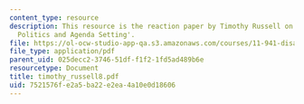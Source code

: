 ```yaml
---
content_type: resource
description: This resource is the reaction paper by Timothy Russell on the topic 'Disaster
  Politics and Agenda Setting'.
file: https://ol-ocw-studio-app-qa.s3.amazonaws.com/courses/11-941-disaster-vulnerability-and-resilience-spring-2005/7521576fe2a5ba22e2ea4a10e0d18606_timothy_russell8.pdf
file_type: application/pdf
parent_uid: 025decc2-3746-51df-f1f2-1fd5ad489b6e
resourcetype: Document
title: timothy_russell8.pdf
uid: 7521576f-e2a5-ba22-e2ea-4a10e0d18606
---
```

